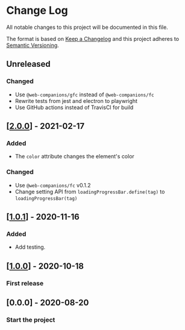 # Change Log

All notable changes to this project will be documented in this file.

The format is based on [Keep a Changelog](http://keepachangelog.com/)
and this project adheres to [Semantic Versioning](http://semver.org/).

<!-- ## [X.Y.Z] - YYYY-MM-DD -->

<!-- ### Added -->
<!-- ### Changed -->
<!-- ### Deprecated -->
<!-- ### Removed -->
<!-- ### Fixed -->
<!-- ### Security -->

<!-- ## Unreleased -->

## Unreleased
### Changed
  - Use `@web-companions/gfc` instead of `@web-companions/fc`
  - Rewrite tests from jest and electron to playwright
  - Use GitHub actions instead of TravisCI for build

## [[2.0.0](https://github.com/sumbad/loading-progress-bar/releases/tag/v2.0.0)] - 2021-02-17
### Added
  - The `color` attribute changes the element's color

### Changed
  - Use `@web-companions/fc` v0.1.2
  - Change setting API from `loadingProgressBar.define(tag)` to `loadingProgressBar(tag)`

## [[1.0.1](https://github.com/sumbad/loading-progress-bar/releases/tag/v1.0.1)] - 2020-11-16
### Added
  - Add testing.

## [[1.0.0](https://github.com/sumbad/loading-progress-bar/releases/tag/v1.0.0)] - 2020-10-18

### First release

## [0.0.0] - 2020-08-20

### Start the project
